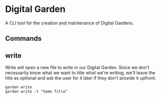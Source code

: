 # Digital Garden

A CLI tool for the creation and maintenance of Digital Gardens.

## Commands

## write

Write will open a new file to write in our Digital Garden. Since we don't necessarily know what we want to title what we're writing, we'll leave the title as optional and ask the user for it later if they don't provide it upfront.

```shell
garden write
garden write -t "Some Title"
```